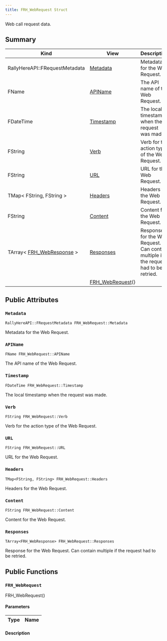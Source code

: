 ```yaml
---
title: FRH_WebRequest Struct
---
```

Web call request data.

## Summary
| Kind | View | Description |
|------|------|-------------|
|RallyHereAPI::FRequestMetadata|[Metadata](/unreal-plugins/all/structfrh__webrequest/#structFRH__WebRequest_1a899659b011ca74b4a674024e23ce85dd)|Metadata for the Web Request.|
|FName|[APIName](/unreal-plugins/all/structfrh__webrequest/#structFRH__WebRequest_1ae3636307d276ed20b76eb9b349bf1494)|The API name of the Web Request.|
|FDateTime|[Timestamp](/unreal-plugins/all/structfrh__webrequest/#structFRH__WebRequest_1a2a2ebfb48d0c08366a850601fa1b12d2)|The local timestamp when the request was made.|
|FString|[Verb](/unreal-plugins/all/structfrh__webrequest/#structFRH__WebRequest_1adc541c624a49f77f06d6161e40ce4c40)|Verb for the action type of the Web Request.|
|FString|[URL](/unreal-plugins/all/structfrh__webrequest/#structFRH__WebRequest_1a4729623950d6991d5817089262ac791c)|URL for the Web Request.|
|TMap< FString, FString >|[Headers](/unreal-plugins/all/structfrh__webrequest/#structFRH__WebRequest_1ae9ca0888071d0f658686ae6453a01be3)|Headers for the Web Request.|
|FString|[Content](/unreal-plugins/all/structfrh__webrequest/#structFRH__WebRequest_1ae43e1b6f4ef84aebde988062c8701e20)|Content for the Web Request.|
|TArray< [FRH_WebResponse](/unreal-plugins/all/structfrh__webresponse/#structFRH__WebResponse) >|[Responses](/unreal-plugins/all/structfrh__webrequest/#structFRH__WebRequest_1aafe02329852f8883685dcd0f4714c3ed)|Response for the Web Request. Can contain multiple if the request had to be retried.|
||[FRH_WebRequest](/unreal-plugins/all/structfrh__webrequest/#structFRH__WebRequest_1aded51ff8b75b1483c6ee3fa664c0a5ff)()||
## Public Attributes



### `Metadata` <a id="structFRH__WebRequest_1a899659b011ca74b4a674024e23ce85dd"></a>

`RallyHereAPI::FRequestMetadata FRH_WebRequest::Metadata`

Metadata for the Web Request.




### `APIName` <a id="structFRH__WebRequest_1ae3636307d276ed20b76eb9b349bf1494"></a>

`FName FRH_WebRequest::APIName`

The API name of the Web Request.




### `Timestamp` <a id="structFRH__WebRequest_1a2a2ebfb48d0c08366a850601fa1b12d2"></a>

`FDateTime FRH_WebRequest::Timestamp`

The local timestamp when the request was made.




### `Verb` <a id="structFRH__WebRequest_1adc541c624a49f77f06d6161e40ce4c40"></a>

`FString FRH_WebRequest::Verb`

Verb for the action type of the Web Request.




### `URL` <a id="structFRH__WebRequest_1a4729623950d6991d5817089262ac791c"></a>

`FString FRH_WebRequest::URL`

URL for the Web Request.




### `Headers` <a id="structFRH__WebRequest_1ae9ca0888071d0f658686ae6453a01be3"></a>

`TMap<FString, FString> FRH_WebRequest::Headers`

Headers for the Web Request.




### `Content` <a id="structFRH__WebRequest_1ae43e1b6f4ef84aebde988062c8701e20"></a>

`FString FRH_WebRequest::Content`

Content for the Web Request.




### `Responses` <a id="structFRH__WebRequest_1aafe02329852f8883685dcd0f4714c3ed"></a>

`TArray<FRH_WebResponse> FRH_WebRequest::Responses`

Response for the Web Request. Can contain multiple if the request had to be retried.





## Public Functions



### `FRH_WebRequest` <a id="structFRH__WebRequest_1aded51ff8b75b1483c6ee3fa664c0a5ff"></a>

 FRH_WebRequest()

#### Parameters

| Type | Name |
|------|------|

#### Description







